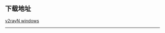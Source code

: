 ## 下载地址
[v2rayN windows]([https://github.com/boji6681/v2rayN/releases/download/6.33/zz_v2rayN-With-Core-SelfContained.7z)

***
